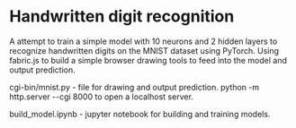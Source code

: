 # Handwritten digit recognition
A attempt to train a simple model with 10 neurons and 2 hidden layers to recognize handwritten digits on the MNIST dataset using PyTorch.
Using fabric.js to build a simple browser drawing tools to feed into the model and output prediction.

cgi-bin/mnist.py - file for drawing and output prediction.
python -m http.server --cgi 8000 to open a localhost server.

build_model.ipynb - jupyter notebook for building and training models.
